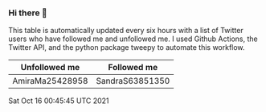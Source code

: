 ### Hi there 👋

This table is automatically updated every six hours with a list of Twitter users who have followed me and unfollowed me. I used Github Actions, the Twitter API, and the python package tweepy to automate this workflow.

| Unfollowed me |  Followed me |
| --- | --- |
|AmiraMa25428958|SandraS63851350|
Sat Oct 16 00:45:45 UTC 2021
